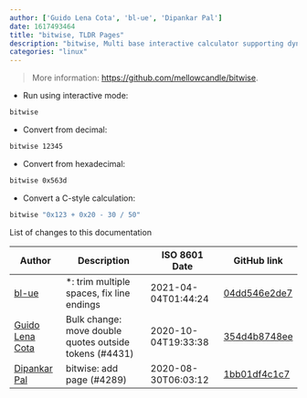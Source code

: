```yaml
---
author: ['Guido Lena Cota', 'bl-ue', 'Dipankar Pal']
date: 1617493464
title: "bitwise, TLDR Pages"
description: "bitwise, Multi base interactive calculator supporting dynamic base conversion and bit manipulation."
categories: "linux"
---
```

> More information: <https://github.com/mellowcandle/bitwise>.

- Run using interactive mode:

```bash
bitwise
```

- Convert from decimal:

```bash
bitwise 12345
```

- Convert from hexadecimal:

```bash
bitwise 0x563d
```

- Convert a C-style calculation:

```bash
bitwise "0x123 + 0x20 - 30 / 50"
```
List of changes to this documentation


Author | Description | ISO 8601 Date | GitHub link
------|-----|-----|-----
[bl-ue](mailto:54780737+bl-ue@users.noreply.github.com) | *: trim multiple spaces, fix line endings | 2021-04-04T01:44:24 | [04dd546e2de7](https://github.com/tldr-pages/tldr/commit/04dd546e2de7f59f40a867acca6f46b0dc8ea9b4)
[Guido Lena Cota](mailto:guido.lenacota@kreuzwerker.de) | Bulk change: move double quotes outside tokens (#4431) | 2020-10-04T19:33:38 | [354d4b8748ee](https://github.com/tldr-pages/tldr/commit/354d4b8748ee58813dd6830ced7c3b11067255d7)
[Dipankar Pal](mailto:dipankarpal5050@gmail.com) | bitwise: add page (#4289) | 2020-08-30T06:03:12 | [1bb01df4c1c7](https://github.com/tldr-pages/tldr/commit/1bb01df4c1c73efc45e6969e47799c686b0dc744)

